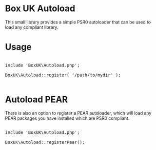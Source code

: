 
Box UK Autoload
===============

This small library provides a simple PSR0 autoloader that can be used to load
any compliant library.

Usage
=====

<pre>

include 'BoxUK\Autoload.php';

BoxUK\Autoload::register( '/path/to/mydir' );

</pre>

Autoload PEAR
=============

There is also an option to register a PEAR autoloader, which will load any
PEAR packages you have installed which are PSR0 compliant.

<pre>

include 'BoxUK\Autoload.php';

BoxUK\Autoload::registerPear();

</pre>

